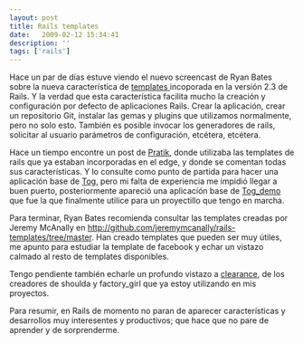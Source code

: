 ```yaml
---
layout: post
title: Rails templates
date:   2009-02-12 15:34:41
description: ''
tags: ['rails']
---
```


Hace un par de días estuve viendo el nuevo screencast de Ryan Bates sobre la nueva característica de <a href="http://railscasts.com/episodes/148-app-templates-in-rails-2-3">templates </a>incoporada en la versión 2.3 de Rails. Y la verdad que esta característica facilita mucho la creación y configuración por defecto de aplicaciones Rails. Crear la aplicación, crear un repositorio Git, instalar las gemas y plugins que utilizamos normalmente, pero no solo esto. También es posible invocar los generadores de rails, solicitar al usuario parámetros de configuración, etcétera, etcétera.

Hace un tiempo encontre un post de <a href="http://m.onkey.org/2008/12/4/rails-templates">Pratik</a>, donde utilizaba las templates de rails que ya estaban incorporadas en el edge, y donde se comentan todas sus características. Y lo consulte como punto de partida para hacer una aplicación base de <a href="http://www.toghq.com/">Tog</a>, pero mi falta de experiencia me impidió llegar a buen puerto, posteriormente apareció una aplicación base de <a href="http://github.com/molpe/tog_demo/tree/master">Tog_demo</a> que fue la que finalmente utilice para un proyectillo que tengo en marcha.

Para terminar, Ryan Bates recomienda consultar las templates creadas por Jeremy McAnally en <a href="http://github.com/jeremymcanally/rails-templates/tree/master">http://github.com/jeremymcanally/rails-templates/tree/master</a>. Han creado templates que pueden ser muy útiles, me apunto para estudiar la template de facebook y echar un vistazo calmado al resto de templates disponibles.

Tengo pendiente también echarle un profundo vistazo a <a href="http://giantrobots.thoughtbot.com/2009/2/9/clearance-rails-authentication-for-developers-who-write-tests">clearance</a>, de los creadores de shoulda y factory_girl que ya estoy utilizando en mis proyectos.

Para resumir, en Rails de momento no paran de aparecer características y desarrollos muy interesentes y productivos; que hace que no pare de aprender y de sorprenderme.
